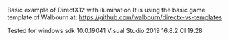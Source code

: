 Basic example of DirectX12 with ilumination
It is using the basic game template of Walbourn at:
https://github.com/walbourn/directx-vs-templates

Tested for windows sdk 10.0.19041
Visual Studio 2019 16.8.2
Cl 19.28
